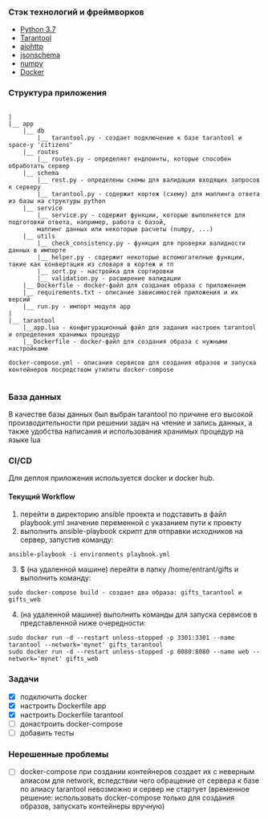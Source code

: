 

### Стэк технологий и фреймворков

* [Python 3.7](https://docs.python.org/3/)
* [Tarantool](https://www.tarantool.io/en/developers/)
* [aiohttp](https://aiohttp.readthedocs.io/en/stable/)
* [jsonschema](https://pypi.org/project/jsonschema/)
* [numpy](https://www.numpy.org)
* [Docker](https://docs.docker.com/v17.09/)

### Структура приложения

```

|
|__ app
    |__ db
        |__ tarantool.py - создает подключение к базе tarantool и space-у 'citizens'
    |__ routes
        |__ routes.py - определяет ендпоинты, которые способен обработать сервер
    |__ schema
        |__ rest.py - определены схемы для валидации входящих запросов к серверу
        |__ tarantool.py - содержит кортеж (схему) для маппинга ответа из базы на структуры python
    |__ service
        |__ service.py - содержит функции, которые выполняется для подготовки ответа, например, работа с базой, 
        маппинг данных или некоторые расчеты (numpy, ...)
    |__ utils
        |__ check_consistency.py - функция для проверки валидности данных в импорте
        |__ helper.py - содержит некоторые вспомогателные функции, такие как конвертация из словаря в кортеж и тп
        |__ sort.py - настройка для сортировки
        |__ validation.py - расширение валидации
    |__ Dockerfile - docker-файл для создания образа с приложением
    |__ requirements.txt - описание зависимостей приложения и их версий
    |__ run.py - импорт модуля app
|   
|__ tarantool
    |__app.lua - конфигурационный файл для задания настроек tarantool и определения хранимых процедур
    |__Dockerfile - docker-файл для создания образа с нужными настройками
    
docker-compose.yml - описания сервисов для создания образов и запуска контейнеров посредством утилиты docker-compose
    
```

### База данных

В качестве базы данных был выбран tarantool по причине его высокой производительности при решении задач на чтение и запись данных, 
а также удобства написания и использования хранимых процедур на языке lua

### CI/CD

Для деплоя приложения используется docker и docker hub.

#### Текущий Workflow
1. перейти в директорию ansible проекта и подставить в файл playbook.yml значение переменной с указанием пути к проекту
2. выполнить ansible-playbook скрипт для отправки исходников на сервер, запустив команду:
```
ansible-playbook -i environments playbook.yml
```

3. $ (на удаленной машине) перейти в папку /home/entrant/gifts и выполнить команду:
```
sudo docker-compose build - создает два образа: gifts_tarantool и gifts_web
```

4. (на удаленной машине) выполнить команды для запуска сервисов в представленной ниже очередности:
```
sudo docker run -d --restart unless-stopped -p 3301:3301 --name tarantool --network='mynet' gifts_tarantool
sudo docker run -d --restart unless-stopped -p 8080:8080 --name web --network='mynet' gifts_web
```


### Задачи
- [x] подключить docker
- [x] настроить Dockerfile app
- [x] настроить Dockerfile tarantool
- [ ] донастроить docker-compose
- [ ] добавить тесты

### Нерешенные проблемы
- [ ] docker-compose при создании контейнеров создает их с неверным алиасом для network, вследствии чего обращение от сервера к базе по алиасу tarantool невозможно и сервер не стартует
(временное решение: использовать docker-compose только для создания образов, запускать контейнеры вручную)
